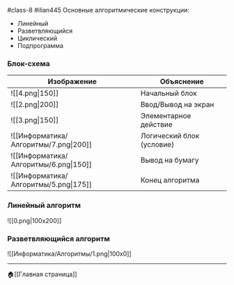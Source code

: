 #class-8 #ilian445
Основные алгоритмические конструкции:
- Линейный
- Разветвляющийся
- Циклический
- Подпрограмма
### Блок-схема
| Изображение                           | Объяснение                |
| ------------------------------------- | ------------------------- |
| ![[4.png\|150]]                       | Начальный блок            |
| ![[2.png\|200]]                       | Ввод/Вывод на экран       |
| ![[3.png\|150]]                       | Элементарное действие     |
| ![[Информатика/Алгоритмы/7.png\|200]] | Логический блок (условие) |
| ![[Информатика/Алгоритмы/6.png\|150]] | Вывод на бумагу           |
| ![[Информатика/Алгоритмы/5.png\|175]] | Конец алгоритма           |
### Линейный алгоритм
![[0.png|100x200]]

### Разветвляющийся алгоритм
![[Информатика/Алгоритмы/1.png|100x0]]

---
🏠[[Главная страница]]